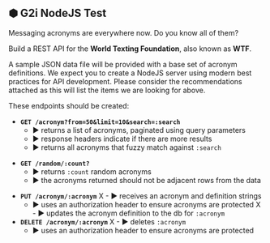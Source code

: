 ## ⬢ G2i NodeJS Test

Messaging acronyms are everywhere now. Do you know all of them?

Build a REST API for the **World Texting Foundation**, also known as **WTF**.

A sample JSON data file will be provided with a base set of acronym definitions. We expect you to create a NodeJS server
using modern best practices for API development. Please consider the recommendations attached as this will list the
items we are looking for above.

These endpoints should be created:

- **`GET /acronym?from=50&limit=10&search=:search`**
  - ▶ returns a list of acronyms, paginated using query parameters
  - ▶ response headers indicate if there are more results
  - ▶ returns all acronyms that fuzzy match against `:search`
<!-- X **`GET /acronym/:acronym`**
X - ▶ returns the acronym and definition matching `:acronym` -->
- **`GET /random/:count?`**
  - ▶ returns `:count` random acronyms
  - ▶ the acronyms returned should not be adjacent rows from the data
<!-- X **`POST /acronym`**
X - ▶ receives an acronym and definition strings
X - ▶ adds the acronym definition to the db -->
- **`PUT /acronym/:acronym`**
X - ▶ receives an acronym and definition strings
  - ▶ uses an authorization header to ensure acronyms are protected
X - ▶ updates the acronym definition to the db for `:acronym`
- **`DELETE /acronym/:acronym`**
X - ▶ deletes `:acronym`
  - ▶ uses an authorization header to ensure acronyms are protected